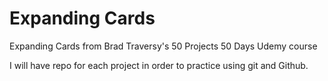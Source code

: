 # Expanding Cards

Expanding Cards from Brad Traversy's 50 Projects 50 Days Udemy course

I will have repo for each project in order to practice using git and Github.
